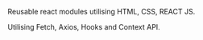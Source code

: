 Reusable react modules utilising HTML, CSS, REACT JS.

Utilising Fetch, Axios, Hooks and Context API.
